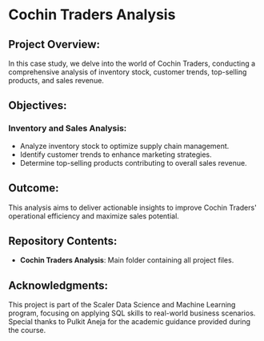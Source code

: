 # Cochin Traders Analysis

## Project Overview:
In this case study, we delve into the world of Cochin Traders, conducting a comprehensive analysis of inventory stock, customer trends, top-selling products, and sales revenue.

## Objectives:
### Inventory and Sales Analysis:
- Analyze inventory stock to optimize supply chain management.
- Identify customer trends to enhance marketing strategies.
- Determine top-selling products contributing to overall sales revenue.

## Outcome:
This analysis aims to deliver actionable insights to improve Cochin Traders' operational efficiency and maximize sales potential.

## Repository Contents:
- **Cochin Traders Analysis**: Main folder containing all project files.

## Acknowledgments:
This project is part of the Scaler Data Science and Machine Learning program, focusing on applying SQL skills to real-world business scenarios. Special thanks to Pulkit Aneja for the academic guidance provided during the course.
